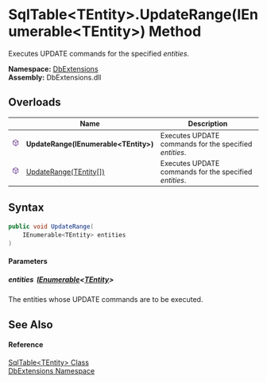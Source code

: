 SqlTable&lt;TEntity>.UpdateRange(IEnumerable&lt;TEntity>) Method
================================================================
Executes UPDATE commands for the specified *entities*.
  
**Namespace:** [DbExtensions][1]  
**Assembly:** DbExtensions.dll

Overloads
---------

|                  | Name                                     | Description                                            |
| ---------------- | ---------------------------------------- | ------------------------------------------------------ |
| ![Public method] | **UpdateRange(IEnumerable&lt;TEntity>)** | Executes UPDATE commands for the specified *entities*. |
| ![Public method] | [UpdateRange(TEntity[])][2]              | Executes UPDATE commands for the specified *entities*. |


Syntax
------

```csharp
public void UpdateRange(
	IEnumerable<TEntity> entities
)
```

#### Parameters

##### *entities*  [IEnumerable][3]&lt;[TEntity][4]>
The entities whose UPDATE commands are to be executed.


See Also
--------

#### Reference
[SqlTable&lt;TEntity> Class][4]  
[DbExtensions Namespace][1]  

[1]: ../README.md
[2]: UpdateRange_1.md
[3]: https://learn.microsoft.com/dotnet/api/system.collections.generic.ienumerable-1
[4]: README.md
[Public method]: ../../icons/pubmethod.svg "Public method"